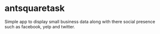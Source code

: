 # antsquaretask
Simple app to display small business data along with there social presence such as facebook, yelp and twitter. 
